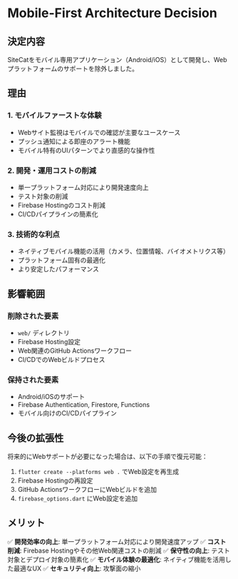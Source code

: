 # Mobile-First Architecture Decision

## 決定内容

SiteCatをモバイル専用アプリケーション（Android/iOS）として開発し、Webプラットフォームのサポートを除外しました。

## 理由

### 1. モバイルファーストな体験
- Webサイト監視はモバイルでの確認が主要なユースケース
- プッシュ通知による即座のアラート機能
- モバイル特有のUIパターンでより直感的な操作性

### 2. 開発・運用コストの削減
- 単一プラットフォーム対応により開発速度向上
- テスト対象の削減
- Firebase Hostingのコスト削減
- CI/CDパイプラインの簡素化

### 3. 技術的な利点
- ネイティブモバイル機能の活用（カメラ、位置情報、バイオメトリクス等）
- プラットフォーム固有の最適化
- より安定したパフォーマンス

## 影響範囲

### 削除された要素
- `web/` ディレクトリ
- Firebase Hosting設定
- Web関連のGitHub Actionsワークフロー
- CI/CDでのWebビルドプロセス

### 保持された要素
- Android/iOSのサポート
- Firebase Authentication, Firestore, Functions
- モバイル向けのCI/CDパイプライン

## 今後の拡張性

将来的にWebサポートが必要になった場合は、以下の手順で復元可能：

1. `flutter create --platforms web .` でWeb設定を再生成
2. Firebase Hostingの再設定
3. GitHub ActionsワークフローにWebビルドを追加
4. `firebase_options.dart` にWeb設定を追加

## メリット

✅ **開発効率の向上**: 単一プラットフォーム対応により開発速度アップ
✅ **コスト削減**: Firebase Hostingやその他Web関連コストの削減
✅ **保守性の向上**: テスト対象とデプロイ対象の簡素化
✅ **モバイル体験の最適化**: ネイティブ機能を活用した最適なUX
✅ **セキュリティ向上**: 攻撃面の縮小